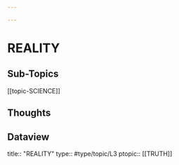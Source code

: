 ```yaml
---

---
```

# REALITY
## Sub-Topics
[[topic-SCIENCE]]

## Thoughts


## Dataview
title:: "REALITY"
type:: #type/topic/L3
ptopic:: [[TRUTH]]

